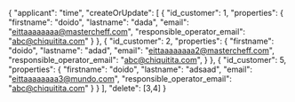 {
    "applicant": "time",
    "createOrUpdate": [
        {
            "id_customer": 1,
            "properties": {
                "firstname": "doido",
                "lastname": "dada",
                "email": "eittaaaaaaaa@mastercheff.com",
                "responsible_operator_email": "abc@chiquitita.com"
            }
        },
        {
            "id_customer": 2,
            "properties": {
                "firstname": "doido",
                "lastname": "adad",
                "email": "eittaaaaaaaa2@mastercheff.com",
                "responsible_operator_email": "abc@chiquitita.com",
            }
        },
        {
            "id_customer": 5,
            "properties": {
                "firstname": "doido",
                "lastname": "adsaad",
                "email": "eittaaaaaaaa3@mundo.com",
                "responsible_operator_email": "abc@chiquitita.com"
            }
        }
    ],
    "delete": [3,4]
}